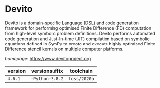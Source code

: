 # Devito

Devito is a domain-specific Language (DSL) and code generation framework for  performing optimised Finite Difference (FD) computation from high-level symbolic problem definitions.  Devito performs automated code generation and Just-In-time (JIT) compilation based on symbolic  equations defined in SymPy to create and execute highly optimised Finite Difference stencil kernels on  multiple computer platforms.

*homepage*: <https://www.devitoproject.org>

version | versionsuffix | toolchain
--------|---------------|----------
``4.6.1`` | ``-Python-3.8.2`` | ``foss/2020a``
